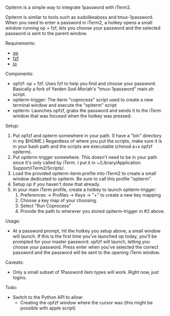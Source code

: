Opiterm is a simple way to integrate 1password with iTerm2.

Opiterm is similar to tools such as sudolikeaboss and tmux-1password. When you need to enter a password in iTerm2, a hotkey opens a small window running op + fzf, lets you choose your password and the selected password is sent to the parent window.

Requirements:
* [op](https://support.1password.com/command-line/)
* [fzf](https://github.com/junegunn/fzf)
* [jq](https://stedolan.github.io/jq/)

Components:
* opfzf: op + fzf. Uses fzf to help you find and choose your password. Basically a fork of Yarden Sod-Moriah's "tmux-1password" main.sh script.
* opiterm-trigger: The iterm "coprocess" script used to create a new terminal window and execute the "opiterm" script
* opiterm: Launches opfzf, grabs the password and sends it to the iTerm window that was focused when the hotkey was pressed:

Setup:
1. Put opfzf and opterm somewhere in your path. (I have a "bin" directory in my $HOME.) Regardless of where you put the scripts, make sure it is in your bash path and the scripts are executable (chmod a+x opfzf opiterm).
2. Put opiterm-trigger somewhere. This doesn't need to be in your path since it's only called by iTerm. I put it in ~/Library/Application Support/iTerm2/Scripts/. 
3. Load the provided opiterm-iterm.profile into iTerm2 to create a small window dedicated to opiterm. Be sure to call this profile "opiterm".
4. Setup op if you haven't done that already.
5. In your main iTerm profile, create a hotkey to launch opiterm-trigger:
    1. Preferences -> Profiles -> Keys -> "+" to create a new key mapping
	  2. Choose a key map of your choosing.
	  3. Select "Run Coprocess"
	  4. Provide the path to wherever you stored opiterm-trigger in #2 above.

Usage:
* At a password prompt, hit the hotkey you setup above, a small window will launch. If this is the first time you've launched op today, you'll be prompted for your master password. opfzf will launch, letting you choose your password. Press enter when you've selected the correct password and the password will be sent to the opening iTerm window.

Caveats:
* Only a small subset of 1Password item types will work. Right now, just logins.

Todo:
* Switch to the Python API to allow:
    * Creating the opfzf window where the cursor was (this might be possible with apple script)
